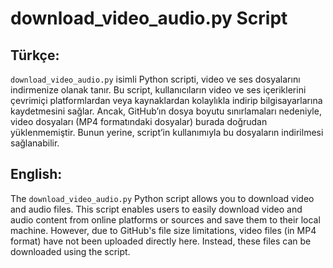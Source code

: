 # download_video_audio.py Script

## Türkçe:
`download_video_audio.py` isimli Python scripti, video ve ses dosyalarını indirmenize olanak tanır. Bu script, kullanıcıların video ve ses içeriklerini çevrimiçi platformlardan veya kaynaklardan kolaylıkla indirip bilgisayarlarına kaydetmesini sağlar. Ancak, GitHub’ın dosya boyutu sınırlamaları nedeniyle, video dosyaları (MP4 formatındaki dosyalar) burada doğrudan yüklenmemiştir. Bunun yerine, script’in kullanımıyla bu dosyaların indirilmesi sağlanabilir.

## English:
The `download_video_audio.py` Python script allows you to download video and audio files. This script enables users to easily download video and audio content from online platforms or sources and save them to their local machine. However, due to GitHub's file size limitations, video files (in MP4 format) have not been uploaded directly here. Instead, these files can be downloaded using the script.
